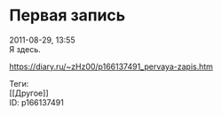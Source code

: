 Первая запись
==============

   
 2011-08-29, 13:55   
  Я здесь.   
    
 <https://diary.ru/~zHz00/p166137491_pervaya-zapis.htm>   
   
 Теги:   
 [[Другое]]   
 ID: p166137491